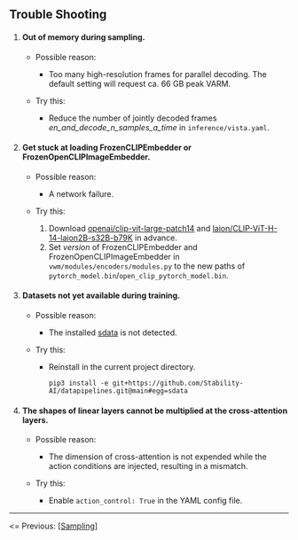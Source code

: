 ## Trouble Shooting

1. #### Out of memory during sampling.

   - Possible reason:
     - Too many high-resolution frames for parallel decoding. The default setting will request ca. 66 GB peak VARM.

   - Try this:
     - Reduce the number of jointly decoded frames *en_and_decode_n_samples_a_time* in `inference/vista.yaml`.

2. #### Get stuck at loading FrozenCLIPEmbedder or FrozenOpenCLIPImageEmbedder.

   - Possible reason:
     - A network failure.

   - Try this:
     1. Download [openai/clip-vit-large-patch14](https://huggingface.co/openai/clip-vit-large-patch14/tree/main) and [laion/CLIP-ViT-H-14-laion2B-s32B-b79K](https://huggingface.co/laion/CLIP-ViT-H-14-laion2B-s32B-b79K/tree/main) in advance.
     2. Set *version* of FrozenCLIPEmbedder and FrozenOpenCLIPImageEmbedder in `vwm/modules/encoders/modules.py` to the new paths of `pytorch_model.bin`/`open_clip_pytorch_model.bin`.

3. #### Datasets not yet available during training.

   - Possible reason:

     - The installed [sdata](https://github.com/Stability-AI/datapipelines) is not detected.

   - Try this:

     - Reinstall in the current project directory.

       ````shell
       pip3 install -e git+https://github.com/Stability-AI/datapipelines.git@main#egg=sdata
       ````

4. #### The shapes of linear layers cannot be multiplied at the cross-attention layers.

   - Possible reason:
     - The dimension of cross-attention is not expended while the action conditions are injected, resulting in a mismatch.

   - Try this:
     - Enable `action_control: True` in the YAML config file.

---

<= Previous: [[Sampling](https://github.com/OpenDriveLab/Vista/blob/main/docs/SAMPLING.md)]
